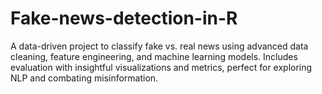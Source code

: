 # Fake-news-detection-in-R
A data-driven project to classify fake vs. real news using advanced data cleaning, feature engineering, and machine learning models. Includes evaluation with insightful visualizations and metrics, perfect for exploring NLP and combating misinformation.
